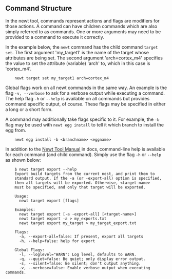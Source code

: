 ## Command Structure

In the newt tool, commands represent actions and flags are modifiers for those actions. A command can have children commands which are also simply referred to as commands. One or more arguments may need to be provided to a command to execute it correctly. 

In the example below, the `newt` command has the child command `target set`. The first argument 'my_target1' is the name of the target whose attributes are being set. The second argument 'arch=cortex_m4' specifies the value to set the attribute (variable) 'arch' to, which in this case is 'cortex_m4'. 

```no-highlight
    newt target set my_target1 arch=cortex_m4
```

Global flags work on all newt commands in the same way. An example is the flag `-v, --verbose` to ask for a verbose output while executing a command. The help flag `-h` or  `--help` is available on all commands but provides command specific output, of course. These flags may be specified in either a long or a short form. 

A command may additionally take flags specific to it. For example, the `-b ` flag may be used with `newt egg install` to tell it which branch to install the egg from. 

```no-highlight
    newt egg install -b <branchname> <eggname>
```
In addition to the [Newt Tool Manual](newt_intro.md) in docs, command-line help is available for each command (and child command). Simply use the flag `-h` or `--help` as shown below:

```no-highlight
    $ newt target export --help
    Export build targets from the current nest, and print them to 
    standard output. If the -a (or -export-all) option is specified, 
    then all targets will be exported. Otherwise, <target-name> 
    must be specified, and only that target will be exported.

    Usage: 
      newt target export [flags]

    Examples:
      newt target export [-a -export-all] [<target-name>]
      newt target export -a > my_exports.txt
      newt target export my_target > my_target_export.txt

    Flags:
      -a, --export-all=false: If present, export all targets
      -h, --help=false: help for export

    Global Flags:
      -l, --loglevel="WARN": Log level, defaults to WARN.
      -q, --quiet=false: Be quiet; only display error output.
      -s, --silent=false: Be silent; don't output anything.
      -v, --verbose=false: Enable verbose output when executing commands.
```
